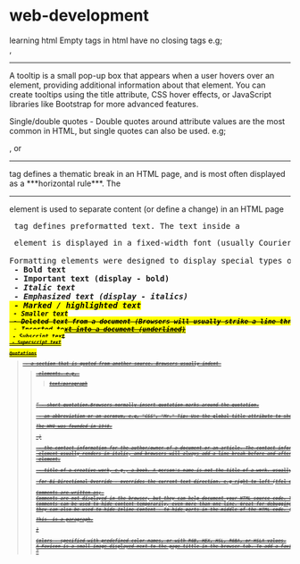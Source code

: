 # web-development
learning html
Empty tags in html have no closing tags e.g; <br>, <hr>
A tooltip is  a small pop-up box that appears when a user hovers over an element, providing additional information about that element. You can create tooltips using the title attribute, CSS hover effects, or JavaScript libraries like Bootstrap for more advanced features.

Single/double quotes - Double quotes around attribute values are the most common in HTML, but single quotes can also be used. e.g; <p title='John "ShotGun" Nelson'>, or <p title="John 'ShotGun' Nelson">

<hr> tag defines a thematic break in an HTML page, and is most often displayed as a ***horizontal rule***. The <hr> element is used to separate content (or define a change) in an HTML page

<pre> tag defines preformatted text. The text inside a <pre> element is displayed in a fixed-width font (usually Courier), and it preserves both spaces and line breaks.

Formatting elements were designed to display special types of text;
<b> - Bold text
<strong> - Important text (display - bold)
<i> - Italic text
<em> - Emphasized text (display - italics)
<mark> - Marked / highlighted text
<small> - Smaller text
<del> - Deleted text from a document (Browsers will usually strike a line through deleted text)
<ins> - Inserted text into a document (underlined)
<sub> - Subscript text
<sup> - Superscript text

Quotations
<blockquote> - a section that is quoted from another source. Browsers usually indent <blockquote> elements. e.g, <blockquote cite="link">text/paragraph</blockquote>

<q> - short quotation.Browsers normally insert quotation marks around the quotation.

<abbr> - an abbreviation or an acronym, e.g, "CSS", "Mr." Tip: Use the global title attribute to show the description for the abbreviation/acronym when you mouse over the element.( <p>The <abbr title="World Health Organization">WHO</abbr> was founded in 1948.</p> )

<address> - the contact information for the author/owner of a document or an article. The contact information can be an email address, URL, physical address, phone number, social media handle, etc. The text in the <address> element usually renders in italic, and browsers will always add a line break before and after the <address> element.

<cite> - title of a creative work, e.g., a book. A person's name is not the title of a work. usually renders in italic.

<bdo> for Bi-Directional Override - overrides the current text direction. e.g right to left (<bdo dir="rtl">This text will be written from right to left</bdo> )

Comments are written as; <!-- Write your comments here -->
Comments are not displayed in the browser, but they can help document your HTML source code. They can place notifications and reminders in your HTML code
Comments can be used to hide content temporarily, even more than one line. Great for debugging HTML, because you can comment out HTML lines of code, one at a time, to search for errors.
they can also be used to hide Inline Content - to hide parts in the middle of the HTML code. (<p>This <!-- great text --> is a paragraph.</p>)

Colors - specified with predefined color names, or with RGB, HEX, HSL, RGBA, or HSLA values.
A Favicon is a small image displayed next to the page tittle in the browser tab. To add a favicon to your website, either save your favicon image to the root directory of your webserver, or create a folder in the root directory called images, and save your favicon image in this folder. A common name for a favicon image is "favicon.ico". Next, add a <link> element to your "index.html" file, after the <title> element.

<title> is shown in the browser's toolbar. It provides a title for the page when it is added to favorites, and displays a title for the page in search engine-results (SEO)

A table in HTML consists of table cells inside rows and columns. Each table cell is defined by a <td></td> tag. (td refers to table data like images, texts, other tables, etc.). Everything between <td> and </td> is the content of a table cell.
tr stands for table row.
If you want your cells to be table header cells, use the <th> (table header) tag instead of the <td> tag. By default, the text in <th> elements are bold and centered, but you can change that with CSS.
<caption> - table caption
<colgroup>- a group of one or more columns in a table for formatting
<col> - column properties for each column within a <colgroup> element
<thead>	Groups the header content in a table
<tbody>	Groups the body content in a table
<tfoot>	Groups the footer content in a table
Table Borders are added using CSS border property on table, th, and td elements. border-collapse: collapse, prevents having double borders.
If you set a background color of each cell, and give the border a white color (the same as the document background), you get the impression of an invisible border. With the border-radius property, the borders get rounded corners. you can also Skip the border around the table by leaving out table from the css selector.
border-styles; dotted, dashed, solid, double, groove, ridge, inset, outset, none, hidden.

ordered lists <ol>, use the HTML "type" attribute to define the numbering type. e.g, type="A" for uppercase letters. you can also use "start="50" to start from a specific number. 
unordered lists <ul>, Use the HTML "list-style-type" attribute to define the numbering type. e.g, list-style-type:circle; (disc - for bullets by default, square,none).

inline elements do not start on a new line.e.g, a, img, button, span - used to mark up a part of a text or a part of a document, cite, code, textarea,..
block elements take full width available. e.g p, div, h1, table, address, article, aside,..

It's best to use relative file paths

The <meta> element is typically used to specify the character set, page description, keywords, author of the document, and viewport settings.

The metadata will not be displayed on the page, but is used by browsers (how to display content or reload page), by search engines (keywords), and other web services.

Examples
Define the character set used:

<meta charset="UTF-8">
Define keywords for search engines:

<meta name="keywords" content="HTML, CSS, JavaScript">Define a description of your web page:

<meta name="description" content="Free Web tutorials">
Define the author of a page:

<meta name="author" content="John Doe">
Refresh document every 30 seconds:

<meta http-equiv="refresh" content="30">
Setting the viewport to make your website look good on all devices:
<meta name="viewport" content="width=device-width, initial-scale=1.0">
Setting The Viewport
To create a responsive website, add the following <meta> tag to all your web pages:

Example
<meta name="viewport" content="width=device-width, initial-scale=1.0">

HTML Entities - Reserved characters in HTML must be replaced with entities:
< (less than) = &lt;
> (greater than) = &gt;
Entity names (&entity_name;) or entity numbers (&#entity_number;) can be used to display reserved HTML characters.
To display a less than sign (<) we must write: &lt; or &#60;

A non-breaking space is a space that will not break into a new line - (&nbsp;)

UTF-8 Characters 
The <meta charset="UTF-8"> element defines the character set. The characters A, B, and C, are displayed by the numbers 65, 66, and 67.
To let the browser understand that you are displaying a character, you must start the entity number with &# and end it with ; (semicolon).